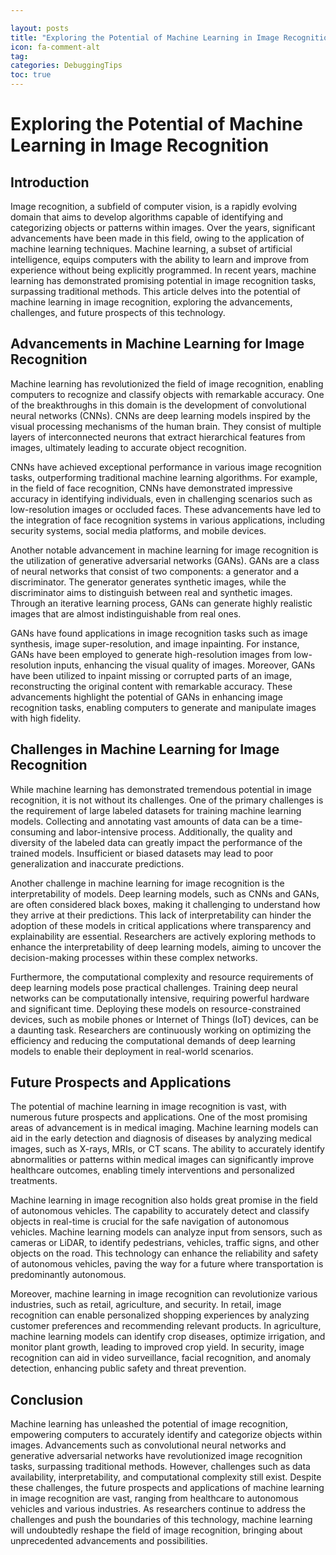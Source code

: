 ```yaml
---

layout: posts
title: "Exploring the Potential of Machine Learning in Image Recognition"
icon: fa-comment-alt
tag:      
categories: DebuggingTips
toc: true
---
```




# Exploring the Potential of Machine Learning in Image Recognition

## Introduction

Image recognition, a subfield of computer vision, is a rapidly evolving domain that aims to develop algorithms capable of identifying and categorizing objects or patterns within images. Over the years, significant advancements have been made in this field, owing to the application of machine learning techniques. Machine learning, a subset of artificial intelligence, equips computers with the ability to learn and improve from experience without being explicitly programmed. In recent years, machine learning has demonstrated promising potential in image recognition tasks, surpassing traditional methods. This article delves into the potential of machine learning in image recognition, exploring the advancements, challenges, and future prospects of this technology.

## Advancements in Machine Learning for Image Recognition

Machine learning has revolutionized the field of image recognition, enabling computers to recognize and classify objects with remarkable accuracy. One of the breakthroughs in this domain is the development of convolutional neural networks (CNNs). CNNs are deep learning models inspired by the visual processing mechanisms of the human brain. They consist of multiple layers of interconnected neurons that extract hierarchical features from images, ultimately leading to accurate object recognition.

CNNs have achieved exceptional performance in various image recognition tasks, outperforming traditional machine learning algorithms. For example, in the field of face recognition, CNNs have demonstrated impressive accuracy in identifying individuals, even in challenging scenarios such as low-resolution images or occluded faces. These advancements have led to the integration of face recognition systems in various applications, including security systems, social media platforms, and mobile devices.

Another notable advancement in machine learning for image recognition is the utilization of generative adversarial networks (GANs). GANs are a class of neural networks that consist of two components: a generator and a discriminator. The generator generates synthetic images, while the discriminator aims to distinguish between real and synthetic images. Through an iterative learning process, GANs can generate highly realistic images that are almost indistinguishable from real ones.

GANs have found applications in image recognition tasks such as image synthesis, image super-resolution, and image inpainting. For instance, GANs have been employed to generate high-resolution images from low-resolution inputs, enhancing the visual quality of images. Moreover, GANs have been utilized to inpaint missing or corrupted parts of an image, reconstructing the original content with remarkable accuracy. These advancements highlight the potential of GANs in enhancing image recognition tasks, enabling computers to generate and manipulate images with high fidelity.

## Challenges in Machine Learning for Image Recognition

While machine learning has demonstrated tremendous potential in image recognition, it is not without its challenges. One of the primary challenges is the requirement of large labeled datasets for training machine learning models. Collecting and annotating vast amounts of data can be a time-consuming and labor-intensive process. Additionally, the quality and diversity of the labeled data can greatly impact the performance of the trained models. Insufficient or biased datasets may lead to poor generalization and inaccurate predictions.

Another challenge in machine learning for image recognition is the interpretability of models. Deep learning models, such as CNNs and GANs, are often considered black boxes, making it challenging to understand how they arrive at their predictions. This lack of interpretability can hinder the adoption of these models in critical applications where transparency and explainability are essential. Researchers are actively exploring methods to enhance the interpretability of deep learning models, aiming to uncover the decision-making processes within these complex networks.

Furthermore, the computational complexity and resource requirements of deep learning models pose practical challenges. Training deep neural networks can be computationally intensive, requiring powerful hardware and significant time. Deploying these models on resource-constrained devices, such as mobile phones or Internet of Things (IoT) devices, can be a daunting task. Researchers are continuously working on optimizing the efficiency and reducing the computational demands of deep learning models to enable their deployment in real-world scenarios.

## Future Prospects and Applications

The potential of machine learning in image recognition is vast, with numerous future prospects and applications. One of the most promising areas of advancement is in medical imaging. Machine learning models can aid in the early detection and diagnosis of diseases by analyzing medical images, such as X-rays, MRIs, or CT scans. The ability to accurately identify abnormalities or patterns within medical images can significantly improve healthcare outcomes, enabling timely interventions and personalized treatments.

Machine learning in image recognition also holds great promise in the field of autonomous vehicles. The capability to accurately detect and classify objects in real-time is crucial for the safe navigation of autonomous vehicles. Machine learning models can analyze input from sensors, such as cameras or LiDAR, to identify pedestrians, vehicles, traffic signs, and other objects on the road. This technology can enhance the reliability and safety of autonomous vehicles, paving the way for a future where transportation is predominantly autonomous.

Moreover, machine learning in image recognition can revolutionize various industries, such as retail, agriculture, and security. In retail, image recognition can enable personalized shopping experiences by analyzing customer preferences and recommending relevant products. In agriculture, machine learning models can identify crop diseases, optimize irrigation, and monitor plant growth, leading to improved crop yield. In security, image recognition can aid in video surveillance, facial recognition, and anomaly detection, enhancing public safety and threat prevention.

## Conclusion

Machine learning has unleashed the potential of image recognition, empowering computers to accurately identify and categorize objects within images. Advancements such as convolutional neural networks and generative adversarial networks have revolutionized image recognition tasks, surpassing traditional methods. However, challenges such as data availability, interpretability, and computational complexity still exist. Despite these challenges, the future prospects and applications of machine learning in image recognition are vast, ranging from healthcare to autonomous vehicles and various industries. As researchers continue to address the challenges and push the boundaries of this technology, machine learning will undoubtedly reshape the field of image recognition, bringing about unprecedented advancements and possibilities.